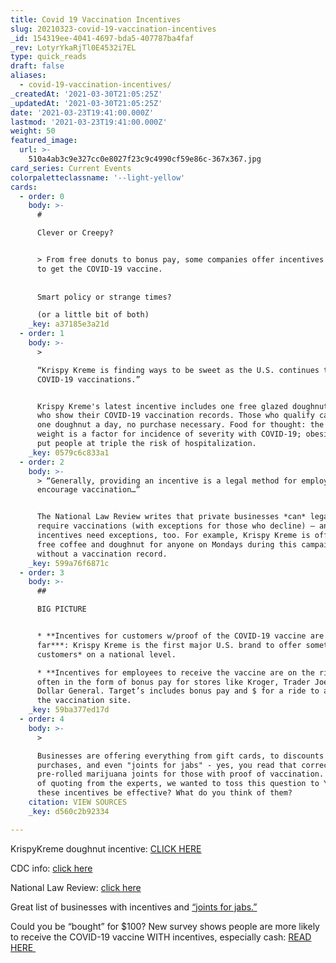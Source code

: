 ```yaml
---
title: Covid 19 Vaccination Incentives
slug: 20210323-covid-19-vaccination-incentives
_id: 154319ee-4041-4697-bda5-407787ba4faf
_rev: LotyrYkaRjTl0E4532i7EL
type: quick_reads
draft: false
aliases:
  - covid-19-vaccination-incentives/
_createdAt: '2021-03-30T21:05:25Z'
_updatedAt: '2021-03-30T21:05:25Z'
date: '2021-03-23T19:41:00.000Z'
lastmod: '2021-03-23T19:41:00.000Z'
weight: 50
featured_image:
  url: >-
    510a4ab3c9e327cc0e8027f23c9c4990cf59e86c-367x367.jpg
card_series: Current Events
colorpaletteclassname: '--light-yellow'
cards:
  - order: 0
    body: >-
      #   

      Clever or Creepy?


      > From free donuts to bonus pay, some companies offer incentives for you
      to get the COVID-19 vaccine.  
        
        
      Smart policy or strange times?  

      (or a little bit of both)
    _key: a37185e3a21d
  - order: 1
    body: >-
      >   

      “Krispy Kreme is finding ways to be sweet as the U.S. continues to scale
      COVID-19 vaccinations.”


      Krispy Kreme's latest incentive includes one free glazed doughnut to those
      who show their COVID-19 vaccination records. Those who qualify can receive
      one doughnut a day, no purchase necessary. Food for thought: the CDC says
      weight is a factor for incidence of severity with COVID-19; obesity may
      put people at triple the risk of hospitalization.
    _key: 0579c6c833a1
  - order: 2
    body: >-
      > “Generally, providing an incentive is a legal method for employers to
      encourage vaccination…”


      The National Law Review writes that private businesses *can* legally
      require vaccinations (with exceptions for those who decline) – and advises
      incentives need exceptions, too. For example, Krispy Kreme is offering a
      free coffee and doughnut for anyone on Mondays during this campaign, even
      without a vaccination record.
    _key: 599a76f6871c
  - order: 3
    body: >-
      ##   

      BIG PICTURE


      * **Incentives for customers w/proof of the COVID-19 vaccine are rare *so
      far***: Krispy Kreme is the first major U.S. brand to offer something *to
      customers* on a national level.

      * **Incentives for employees to receive the vaccine are on the rise**:
      often in the form of bonus pay for stores like Kroger, Trader Joe’s, &
      Dollar General. Target’s includes bonus pay and $ for a ride to and from
      the vaccination site.
    _key: 59ba377ed17d
  - order: 4
    body: >-
      >   

      Businesses are offering everything from gift cards, to discounts on
      purchases, and even "joints for jabs" - yes, you read that correctly:
      pre-rolled marijuana joints for those with proof of vaccination. Instead
      of quoting from the experts, we wanted to toss this question to YOU: Will
      these incentives be effective? What do you think of them?
    citation: VIEW SOURCES
    _key: d560c2b92334

---
```

KrispyKreme doughnut incentive: [CLICK HERE](https://www.krispykreme.com/promos/vaccineoffer)

CDC info: [click here](https://www.cdc.gov/obesity/data/obesity-and-covid-19.html)

National Law Review: [click here](https://www.natlawreview.com/article/vaccine-incentives-how-employers-can-encourage-employee-vaccination)

Great list of businesses with incentives and [“joints for jabs.”](https://fortune.com/2021/02/25/covid-vaccine-discount-incentive-cash/)

Could you be “bought” for $100? New survey shows people are more likely to receive the COVID-19 vaccine WITH incentives, especially cash: [READ HERE ](https://www.prnewswire.com/news-releases/americans-more-likely-to-receive-covid-19-vaccine-when-given-monetary-incentive-by-the-government-or-employer-301215263.html)